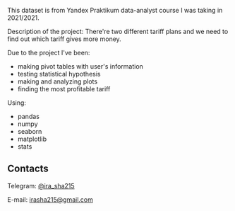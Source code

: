 This dataset is from Yandex Praktikum data-analyst course I was taking in 2021/2021.

Description of the project:
  There're two different tariff plans and we need to find out which tariff gives more money.

Due to the project I've been:
 - making pivot tables with user's information
 - testing statistical hypothesis
 - making and analyzing plots
 - finding the most profitable tariff

Using:
 - pandas
 - numpy
 - seaborn
 - matplotlib
 - stats

## Contacts<a name="contacts"></a>
Telegram: [@ira_sha215](https://t.me/ira_sha215)

E-mail: irasha215@gmail.com
